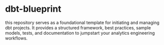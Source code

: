 # dbt-blueprint
this repository serves as a foundational template for initiating and managing dbt projects. It provides a structured framework, best practices, sample models, tests, and documentation to jumpstart your analytics engineering workflows.
